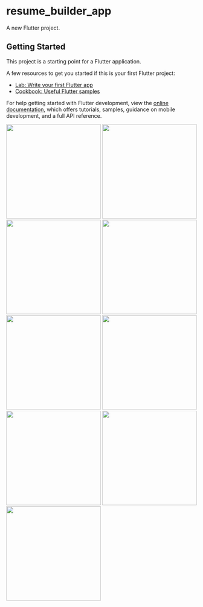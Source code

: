 # resume_builder_app

A new Flutter project.

## Getting Started

This project is a starting point for a Flutter application.

A few resources to get you started if this is your first Flutter project:

- [Lab: Write your first Flutter app](https://docs.flutter.dev/get-started/codelab)
- [Cookbook: Useful Flutter samples](https://docs.flutter.dev/cookbook)

For help getting started with Flutter development, view the
[online documentation](https://docs.flutter.dev/), which offers tutorials,
samples, guidance on mobile development, and a full API reference.


<img src= "https://user-images.githubusercontent.com/118421837/232280692-57fdfb05-3c4e-443f-8411-fc7f317713e0.png" width="250px"></img>
<img src= "https://user-images.githubusercontent.com/131134576/234341346-ca55027e-65ec-45c3-9b37-470e2e8c619d.png" width="250px"></img>
<img src= "https://user-images.githubusercontent.com/131134576/234354421-8186b75c-9e29-4c71-a8c6-d7e3f2546737.png" width="250px"></img>
<img src= "https://user-images.githubusercontent.com/131134576/234354588-577bce99-b61a-4226-8eef-eff9035ffcab.png" width="250px"></img>
<img src= "https://user-images.githubusercontent.com/118421837/232281954-5863437f-6e4d-418e-b5f0-a640bb64f45d.png" width="250px"></img>
<img src= "https://user-images.githubusercontent.com/131134576/234356451-0520ccc9-f130-4c05-90e4-5e42d0c1cef6.png" width="250px"></img>
<img src= "https://user-images.githubusercontent.com/131134576/234354730-9f080326-07b7-4e60-a85f-3a2d0d2e4957.png" width="250px"></img>
<img src= "https://user-images.githubusercontent.com/131134576/234369206-aaa01fcb-9a0d-4c78-b5c1-dc171a6199d5.png" width="250px"></img>
<img src= "https://user-images.githubusercontent.com/131134576/234369386-fc39d851-547f-47dc-bfee-6a06dfaf6f54.png" width="250px"></img>
